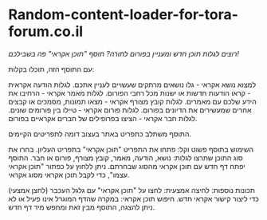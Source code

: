 # Random-content-loader-for-tora-forum.co.il
*רוצים לגלות תוכן חדש ומעניין בפורום לתורה? תוסף "תוכן אקראי" פה בשבילכם!*

עם התוסף הזה, תוכלו בקלות:

למצוא נושא אקראי - גלו נושאים מרתקים שעשויים לעניין אתכם.
לגלות הודעה אקראית - קראו הודעות חדשות או ישנות מכל רחבי הפורום.
לגלות מאמר אקראי - הרחיבו את הידע שלכם עם מאמרים.
לגלות קובץ מצורף אקראי - מצאו תמונות, מסמכים או קבצים אחרים שמעשירים את הדיונים בפורום.
לגלות פורום אקראי - טיילו בין פורומים שונים.
לגלות חבר אקראי - הציצו בפרופילים של חברים אקראיים בפורום.

התוסף משתלב כתפריט באתר בעצוב דומה לתפריטים הקיימים.

השימוש בתוסף פשוט וקל:
פתחו את התפריט "תוכן אקראי" בתפריט העליון.
בחרו את סוג התוכן שתרצו לגלות: נושא, הודעה, מאמר, קובץ מצורף, פורום או חבר.
התוסף יפתח דף חדש עם תוכן אקראי מהסוג שבחרתם.
ניתן ללחוץ על כפתור "תוכן אקראי עצמו", כדי לקבל תוכן אקראי מסוג אקראי.



תכונות נוספות:
לחיצה אמצעית: לחצו על "תוכן אקראי" עם גלגל העכבר (לחצן אמצעי) כדי ליצור קישור אקראי חדש.
חיפוש תוכן אקראי: במקרה שהדף המוגרל אינו פעיל או לא ניתן להצגה, התוסף מבין זאת ומחפש מיד דף חדש.
